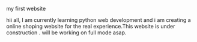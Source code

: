 

my first website


hii all,
        I am currently learning python web development and i am creating a online shoping website for the real experience.This 
website is under construction . will be working on full mode asap.        
        
